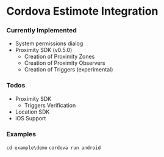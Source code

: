 # Cordova Estimote Integration 

### Currently Implemented
* System permissions dialog
* Proximity SDK (v0.5.0)
	* Creation of Proximity Zones
	* Creation of Proximity Observers
	* Creation of Triggers (experimental)
### Todos
* Proximity SDK
    * Triggers Verification
* Location SDK
* iOS Support
### Examples
`cd example\demo`
`cordova run android`

